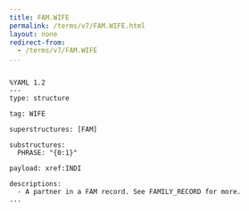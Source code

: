 ```yaml
---
title: FAM.WIFE
permalink: /terms/v7/FAM.WIFE.html
layout: none
redirect-from:
  - /terms/v7/FAM.WIFE
...
```


```

%YAML 1.2
---
type: structure

tag: WIFE

superstructures: [FAM]

substructures:
  PHRASE: "{0:1}"

payload: xref:INDI

descriptions:
  - A partner in a FAM record. See FAMILY_RECORD for more.
...

```